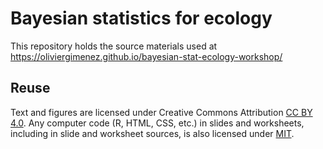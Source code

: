 # Bayesian statistics for ecology

This repository holds the source materials used at https://oliviergimenez.github.io/bayesian-stat-ecology-workshop/
 
## Reuse

Text and figures are licensed under Creative Commons Attribution [CC BY 4.0](https://creativecommons.org/licenses/by/4.0/). Any computer code (R, HTML, CSS, etc.) in slides and worksheets, including in slide and worksheet sources, is also licensed under [MIT](https://github.com/oliviergimenez/bayesian-stat-ecology-workshop/blob/master/LICENSE.md).
